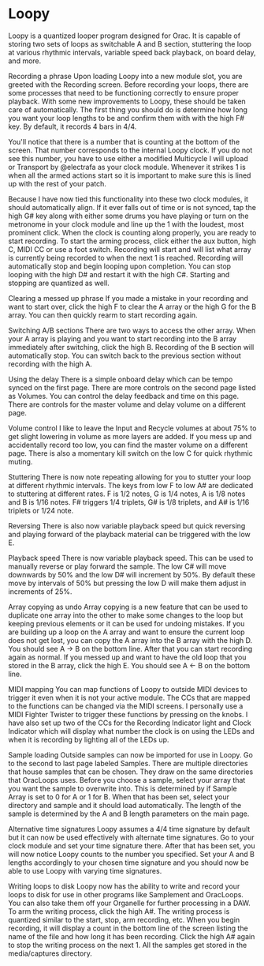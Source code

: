 # Loopy
Loopy is a quantized looper program designed for Orac. It is capable of storing two sets of loops as switchable A and B section, stuttering the loop at various rhythmic intervals, variable speed back playback, on board delay, and more.

Recording a phrase
Upon loading Loopy into a new module slot, you are greeted with the Recording screen. Before recording your loops, there are some processes that need to be functioning correctly to ensure proper playback. With some new improvements to Loopy, these should be taken care of automatically. The first thing you should do is determine how long you want your loop lengths to be and confirm them with with the high F# key. By default, it records 4 bars in 4/4.

You'll notice that there is a number that is counting at the bottom of the screen. That number corresponds to the internal Loopy clock. If you do not see this number, you have to use either a modified Multicycle I will upload or Transport by @electrafa as your clock module. Whenever it strikes 1 is when all the armed actions start so it is important to make sure this is lined up with the rest of your patch.

Because I have now tied this functionality into these two clock modules, it should automatically align. If it ever falls out of time or is not synced, tap the high G# key along with either some drums you have playing or turn on the metronome in your clock module and line up the 1 with the loudest, most prominent click.
When the clock is counting along properly, you are ready to start recording. To start the arming process, click either the aux button, high C, MIDI CC or use a foot switch. Recording will start and will list what array is currently being recorded to when the next 1 is reached. Recording will automatically stop and begin looping upon completion. You can stop looping with the high D# and restart it with the high C#. Starting and stopping are quantized as well.

Clearing a messed up phrase
If you made a mistake in your recording and want to start over, click the high F to clear the A array or the high G for the B array. You can then quickly rearm to start recording again.

Switching A/B sections
There are two ways to access the other array. When your A array is playing and you want to start recording into the B array immediately after switching, click the high B. Recording of the B section will automatically stop. You can switch back to the previous  section without recording with the high A.

Using the delay
There is a simple onboard delay which can be tempo synced on the first page. There are more controls on the second page listed as Volumes. You can control the delay feedback and time on this page. There are controls for the master volume and delay volume on a different page.

Volume control
I like to leave the Input and Recycle volumes at about 75% to get slight lowering in volume as more layers are added. If you mess up and accidentally record too low, you can find the master volume on a different page. There is also a momentary kill switch on the low C for quick rhythmic muting.

Stuttering
There is now note repeating allowing for you to stutter your loop at different rhythmic intervals. The keys from low F to low A# are dedicated to stuttering at different rates. F is 1/2 notes, G is 1/4 notes, A is 1/8 notes and B is 1/16 notes. F# triggers 1/4 triplets, G# is 1/8 triplets, and A# is 1/16 triplets or 1/24 note.

Reversing
There is also now variable playback speed but quick reversing and playing forward of the playback material can be triggered with the low E.

Playback speed
There is now variable playback speed. This can be used to manually reverse or play forward the sample. The low C# will move downwards by 50% and the low D# will increment by 50%. By default these move by intervals of 50% but pressing the low D will make them adjust in increments of 25%.

Array copying as undo
Array copying is a new feature that can be used to duplicate one array into the other to make some changes to the loop but keeping previous elements or it can be used for undoing mistakes. If you are building up a loop on the A array and want to ensure the current loop does not get lost, you can copy the A array into the B array with the high D. You should see A -> B on the bottom line. After that you can start recording again as normal. If you messed up and want to have the old loop that you stored in the B array, click the high E. You should see A <- B on the bottom line.

MIDI mapping
You can map functions of Loopy to outside MIDI devices to trigger it even when it is not your active module. The CCs that are mapped to the functions can be changed via the MIDI screens. I personally use a MIDI Fighter Twister to trigger these functions by pressing on the knobs. I have also set up two of the CCs for the Recording Indicator light and Clock Indicator which will display what number the clock is on using the LEDs and when it is recording by lighting all of the LEDs up.

Sample loading
Outside samples can now be imported for use in Loopy. Go to the second to last page labeled Samples. There are multiple directories that house samples that can be chosen. They draw on the same directories that OracLoops uses. Before you choose a sample, select your array that you want the sample to overwrite into. This is determined by if Sample Array is set to 0 for A or 1 for B. When that has been set, select your directory and sample and it should load automatically. The length of the sample is determined by the A and B length parameters on the main page.

Alternative time signatures
Loopy assumes a 4/4 time signature by default but it can now be used effectively with alternate time signatures. Go to your clock module and set your time signature there. After that has been set, you will now notice Loopy counts to the number you specified. Set your A and B lengths accordingly to your chosen time signature and you should now be able to use Loopy with varying time signatures.

Writing loops to disk
Loopy now has the ability to write and record your loops to disk for use in other programs like Samplement and OracLoops. You can also take them off your Organelle for further processing in a DAW. To arm the writing process, click the high A#. The writing process is quantized similar to the start, stop, arm recording, etc. When you begin recording, it will display a count in the bottom line of the screen listing the name of the file and how long it has been recording. Click the high A# again to stop the writing process on the next 1. All the samples get stored in the media/captures directory.
